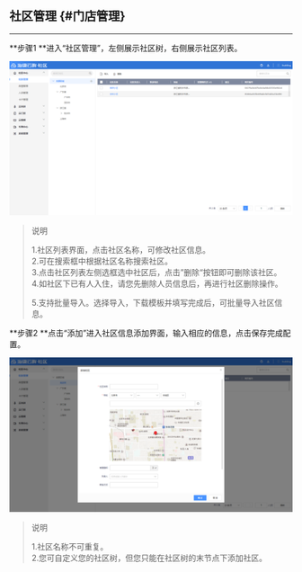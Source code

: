 ## 社区管理 {#门店管理}

---

**步骤1 **进入“社区管理”，左侧展示社区树，右侧展示社区列表。

![](/assets/she-qu-guan-li.png)

> 说明
>
> 1.社区列表界面，点击社区名称，可修改社区信息。  
> 2.可在搜索框中根据社区名称搜索社区。  
> 3.点击社区列表左侧选框选中社区后，点击”删除“按钮即可删除该社区。  
> 4.如社区下已有人入住，请您先删除人员信息后，再进行社区删除操作。
>
> 5.支持批量导入。选择导入，下载模板并填写完成后，可批量导入社区信息。

**步骤2 **点击“添加”进入社区信息添加界面，输入相应的信息，点击保存完成配置。

![](/assets/she-qu-tian-jia.png)

> 说明
>
> 1.社区名称不可重复。  
> 2.您可自定义您的社区树，但您只能在社区树的末节点下添加社区。



